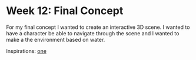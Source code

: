 # Week 12: Final Concept

For my final concept I wanted to create an interactive 3D scene. I wanted to have a character be able to navigate through the scene and I wanted to make a the environment based on water.

Inspirations:
[one](https://www.google.com/url?sa=i&url=https%3A%2F%2Fwww.semanticscholar.org%2Fpaper%2FWater-Simulation-on-WebGL-and-Three.js-Pereira%2Fc5c009f5dd0cb34247275e8de242ff7dbf9ce116&psig=AOvVaw1iVhtjeWuQB-lAKYjPVPbg&ust=1650248693586000&source=images&cd=vfe&ved=0CAkQjRxqFwoTCKDRlamGmvcCFQAAAAAdAAAAABAD)
